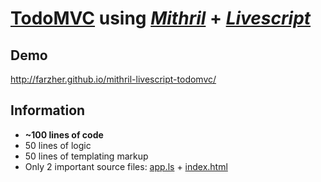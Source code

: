 # [TodoMVC](http://todomvc.com/) using *[Mithril](https://github.com/lhorie/mithril.js)* + *[Livescript](https://github.com/gkz/LiveScript)*

## Demo
http://farzher.github.io/mithril-livescript-todomvc/

## Information
* **~100 lines of code**
* 50 lines of logic
* 50 lines of templating markup
* Only 2 important source files: [app.ls](https://github.com/farzher/mithril-livescript-todomvc/blob/gh-pages/app.ls) + [index.html](https://github.com/farzher/mithril-livescript-todomvc/blob/gh-pages/index.html)

